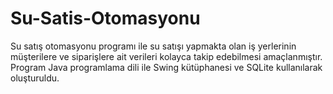 # Su-Satis-Otomasyonu
Su satış otomasyonu programı ile su satışı yapmakta olan iş yerlerinin müşterilere ve siparişlere ait verileri kolayca takip edebilmesi amaçlanmıştır. Program Java programlama dili ile Swing kütüphanesi ve SQLite kullanılarak oluşturuldu.

